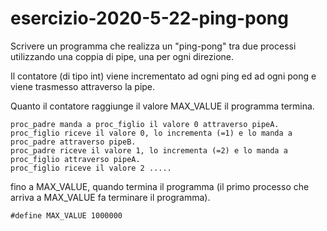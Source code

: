 # esercizio-2020-5-22-ping-pong



Scrivere un programma che realizza un "ping-pong" tra due processi utilizzando una coppia di pipe, una per ogni direzione. 

Il contatore (di tipo int) viene incrementato ad ogni ping ed ad ogni pong e viene trasmesso attraverso la pipe.


Quanto il contatore raggiunge il valore MAX_VALUE il programma termina.

```
proc_padre manda a proc_figlio il valore 0 attraverso pipeA.
proc_figlio riceve il valore 0, lo incrementa (=1) e lo manda a proc_padre attraverso pipeB.
proc_padre riceve il valore 1, lo incrementa (=2) e lo manda a proc_figlio attraverso pipeA.
proc_figlio riceve il valore 2 .....
```
fino a MAX_VALUE, quando termina il programma (il primo processo che arriva a MAX_VALUE fa terminare il programma).

```
#define MAX_VALUE 1000000
```
